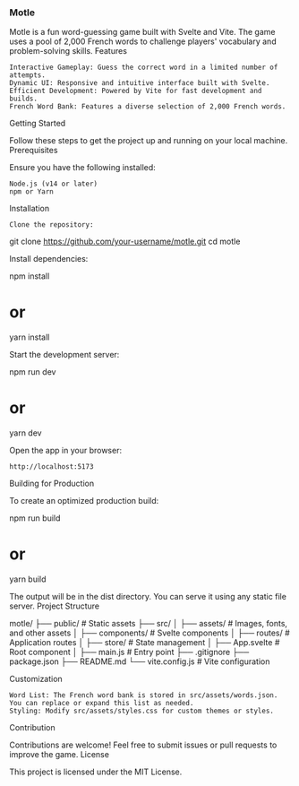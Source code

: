 ### Motle

Motle is a fun word-guessing game built with Svelte and Vite. The game uses a pool of 2,000 French words to challenge players' vocabulary and problem-solving skills.
Features

    Interactive Gameplay: Guess the correct word in a limited number of attempts.
    Dynamic UI: Responsive and intuitive interface built with Svelte.
    Efficient Development: Powered by Vite for fast development and builds.
    French Word Bank: Features a diverse selection of 2,000 French words.

Getting Started

Follow these steps to get the project up and running on your local machine.
Prerequisites

Ensure you have the following installed:

    Node.js (v14 or later)
    npm or Yarn

Installation

    Clone the repository:

git clone https://github.com/your-username/motle.git
cd motle

Install dependencies:

npm install
# or
yarn install

Start the development server:

npm run dev
# or
yarn dev

Open the app in your browser:

    http://localhost:5173

Building for Production

To create an optimized production build:

npm run build
# or
yarn build

The output will be in the dist directory. You can serve it using any static file server.
Project Structure

motle/
├── public/         # Static assets
├── src/
│   ├── assets/     # Images, fonts, and other assets
│   ├── components/ # Svelte components
│   ├── routes/     # Application routes
│   ├── store/      # State management
│   ├── App.svelte  # Root component
│   ├── main.js     # Entry point
├── .gitignore
├── package.json
├── README.md
└── vite.config.js  # Vite configuration

Customization

    Word List: The French word bank is stored in src/assets/words.json. You can replace or expand this list as needed.
    Styling: Modify src/assets/styles.css for custom themes or styles.

Contribution

Contributions are welcome! Feel free to submit issues or pull requests to improve the game.
License

This project is licensed under the MIT License.
